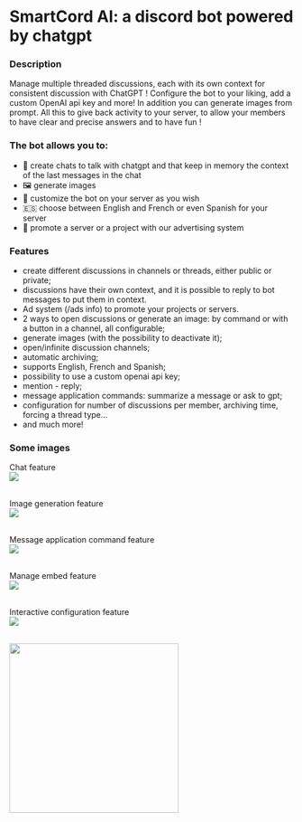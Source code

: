 # SmartCord AI: a discord bot powered by chatgpt

### Description
Manage multiple threaded discussions, each with its own context for consistent discussion with ChatGPT ! Configure the bot to your liking, add a custom OpenAI api key and more! In addition you can generate images from prompt. All this to give back activity to your server, to allow your members to have clear and precise answers and to have fun !

### The bot allows you to:
- 💬 create chats to talk with chatgpt and that keep in memory the context of the last messages in the chat
- 🖼️ generate images
- 🎨 customize the bot on your server as you wish
- 🇪🇸 choose between English and French or even Spanish for your server
- 🚀 promote a server or a project with our advertising system

### Features
- create different discussions in channels or threads, either public or private;
- discussions have their own context, and it is possible to reply to bot messages to put them in context.
- Ad system (/ads info) to promote your projects or servers.
- 2 ways to open discussions or generate an image: by command or with a button in a channel, all configurable;
- generate images (with the possibility to deactivate it);
- open/infinite discussion channels;
- automatic archiving;
- supports English, French and Spanish;
- possibility to use a custom openai api key;
- mention - reply;
- message application commands: summarize a message or ask to gpt;
- configuration for number of discussions per member, archiving time, forcing a thread type...
- and much more!

### Some images
Chat feature<br/>
<img src="https://cdn.baramex.me/smartcord/chat feature.png"/><br/><br/>

Image generation feature<br/>
<img src="https://cdn.baramex.me/smartcord/image generation feature.png"/><br/><br/>

Message application command feature<br/>
<img src="https://cdn.baramex.me/smartcord/app command message feature.png"/><br/><br/>

Manage embed feature<br/>
<img src="https://cdn.baramex.me/smartcord/manage embed feature.png"/><br/><br/>

Interactive configuration feature<br/>
<img src="https://cdn.baramex.me/smartcord/interactive configuration feature.png"/><br/><br/>

<img src="https://cdn.baramex.me/discord/openai_gpt-3_bot.gif" width="300" />
